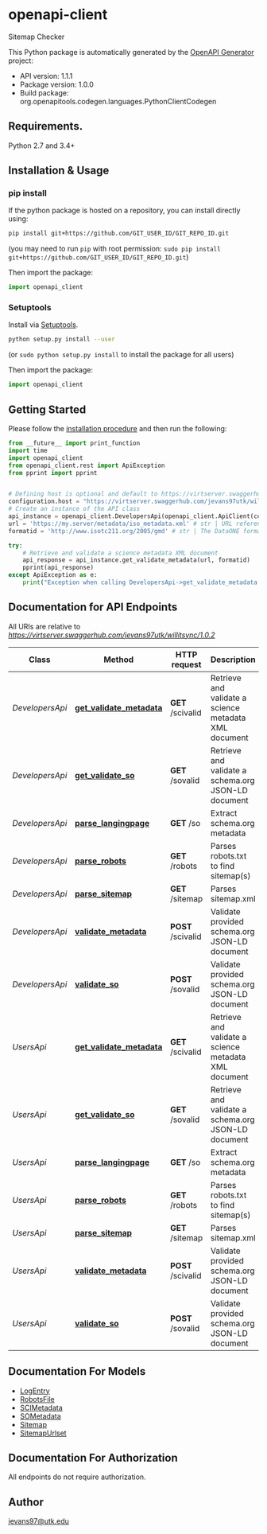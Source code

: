 # openapi-client
Sitemap Checker

This Python package is automatically generated by the [OpenAPI Generator](https://openapi-generator.tech) project:

- API version: 1.1.1
- Package version: 1.0.0
- Build package: org.openapitools.codegen.languages.PythonClientCodegen

## Requirements.

Python 2.7 and 3.4+

## Installation & Usage
### pip install

If the python package is hosted on a repository, you can install directly using:

```sh
pip install git+https://github.com/GIT_USER_ID/GIT_REPO_ID.git
```
(you may need to run `pip` with root permission: `sudo pip install git+https://github.com/GIT_USER_ID/GIT_REPO_ID.git`)

Then import the package:
```python
import openapi_client 
```

### Setuptools

Install via [Setuptools](http://pypi.python.org/pypi/setuptools).

```sh
python setup.py install --user
```
(or `sudo python setup.py install` to install the package for all users)

Then import the package:
```python
import openapi_client
```

## Getting Started

Please follow the [installation procedure](#installation--usage) and then run the following:

```python
from __future__ import print_function
import time
import openapi_client
from openapi_client.rest import ApiException
from pprint import pprint


# Defining host is optional and default to https://virtserver.swaggerhub.com/jevans97utk/willitsync/1.0.2
configuration.host = "https://virtserver.swaggerhub.com/jevans97utk/willitsync/1.0.2"
# Create an instance of the API class
api_instance = openapi_client.DevelopersApi(openapi_client.ApiClient(configuration))
url = 'https://my.server/metadata/iso_metadata.xml' # str | URL referencing a science metadata XML document to retrieve  and validate. 
formatid = 'http://www.isotc211.org/2005/gmd' # str | The DataONE formatId of the XML to test for validity. 

try:
    # Retrieve and validate a science metadata XML document
    api_response = api_instance.get_validate_metadata(url, formatid)
    pprint(api_response)
except ApiException as e:
    print("Exception when calling DevelopersApi->get_validate_metadata: %s\n" % e)

```

## Documentation for API Endpoints

All URIs are relative to *https://virtserver.swaggerhub.com/jevans97utk/willitsync/1.0.2*

Class | Method | HTTP request | Description
------------ | ------------- | ------------- | -------------
*DevelopersApi* | [**get_validate_metadata**](docs/DevelopersApi.md#get_validate_metadata) | **GET** /scivalid | Retrieve and validate a science metadata XML document
*DevelopersApi* | [**get_validate_so**](docs/DevelopersApi.md#get_validate_so) | **GET** /sovalid | Retrieve and validate a schema.org JSON-LD document
*DevelopersApi* | [**parse_langingpage**](docs/DevelopersApi.md#parse_langingpage) | **GET** /so | Extract schema.org metadata
*DevelopersApi* | [**parse_robots**](docs/DevelopersApi.md#parse_robots) | **GET** /robots | Parses robots.txt to find sitemap(s)
*DevelopersApi* | [**parse_sitemap**](docs/DevelopersApi.md#parse_sitemap) | **GET** /sitemap | Parses sitemap.xml
*DevelopersApi* | [**validate_metadata**](docs/DevelopersApi.md#validate_metadata) | **POST** /scivalid | Validate provided schema.org JSON-LD document
*DevelopersApi* | [**validate_so**](docs/DevelopersApi.md#validate_so) | **POST** /sovalid | Validate provided schema.org JSON-LD document
*UsersApi* | [**get_validate_metadata**](docs/UsersApi.md#get_validate_metadata) | **GET** /scivalid | Retrieve and validate a science metadata XML document
*UsersApi* | [**get_validate_so**](docs/UsersApi.md#get_validate_so) | **GET** /sovalid | Retrieve and validate a schema.org JSON-LD document
*UsersApi* | [**parse_langingpage**](docs/UsersApi.md#parse_langingpage) | **GET** /so | Extract schema.org metadata
*UsersApi* | [**parse_robots**](docs/UsersApi.md#parse_robots) | **GET** /robots | Parses robots.txt to find sitemap(s)
*UsersApi* | [**parse_sitemap**](docs/UsersApi.md#parse_sitemap) | **GET** /sitemap | Parses sitemap.xml
*UsersApi* | [**validate_metadata**](docs/UsersApi.md#validate_metadata) | **POST** /scivalid | Validate provided schema.org JSON-LD document
*UsersApi* | [**validate_so**](docs/UsersApi.md#validate_so) | **POST** /sovalid | Validate provided schema.org JSON-LD document


## Documentation For Models

 - [LogEntry](docs/LogEntry.md)
 - [RobotsFile](docs/RobotsFile.md)
 - [SCIMetadata](docs/SCIMetadata.md)
 - [SOMetadata](docs/SOMetadata.md)
 - [Sitemap](docs/Sitemap.md)
 - [SitemapUrlset](docs/SitemapUrlset.md)


## Documentation For Authorization

 All endpoints do not require authorization.

## Author

jevans97@utk.edu


